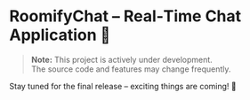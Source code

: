 # RoomifyChat – Real‑Time Chat Application 💬

> **Note:** This project is actively under development.  
> The source code and features may change frequently.

Stay tuned for the final release – exciting things are coming! 🚀
